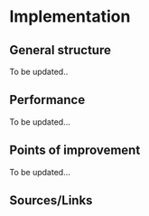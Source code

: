 # Implementation
## General structure
To be updated..

## Performance
To be updated...

## Points of improvement
To be updated...

## Sources/Links
